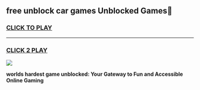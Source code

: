 
## free unblock car games Unblocked Games👋
<h3>
<a href="https://premium.freeplayer.one?title=free_unblock_car_games&ref=16F">CLICK TO PLAY</a></h3>
<hr>

<h3>
<a href="https://premium.freeplayer.one?title=free_unblock_car_games&ref=16F">CLICK 2 PLAY</a>
  
</h3>

<a href="https://premium.freeplayer.one?title=free_unblock_car_games&ref=16F/"><img src="https://clearcache.store/games.png"></a>


**worlds hardest game unblocked: Your Gateway to Fun and Accessible Online Gaming**
